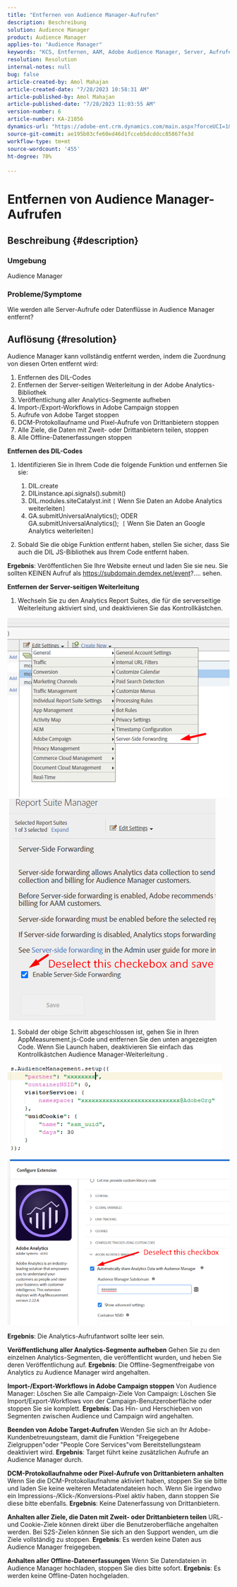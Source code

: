 ```yaml
---
title: "Entfernen von Audience Manager-Aufrufen"
description: Beschreibung
solution: Audience Manager
product: Audience Manager
applies-to: "Audience Manager"
keywords: "KCS, Entfernen, AAM, Adobe Audience Manager, Server, Aufrufe, Server-Aufrufe, Gewusst wie"
resolution: Resolution
internal-notes: null
bug: false
article-created-by: Amol Mahajan
article-created-date: "7/28/2023 10:58:31 AM"
article-published-by: Amol Mahajan
article-published-date: "7/28/2023 11:03:55 AM"
version-number: 6
article-number: KA-21056
dynamics-url: "https://adobe-ent.crm.dynamics.com/main.aspx?forceUCI=1&pagetype=entityrecord&etn=knowledgearticle&id=d13804ac-352d-ee11-bdf4-6045bd0067ea"
source-git-commit: ae195b03cfe60ed46d1fcceb5dcddcc85867fe3d
workflow-type: tm+mt
source-wordcount: '455'
ht-degree: 70%

---
```


# Entfernen von Audience Manager-Aufrufen

## Beschreibung {#description}


### Umgebung

Audience Manager

### Probleme/Symptome

Wie werden alle Server-Aufrufe oder Datenflüsse in Audience Manager entfernt?


## Auflösung {#resolution}


Audience Manager kann vollständig entfernt werden, indem die Zuordnung von diesen Orten entfernt wird:

1. Entfernen des DIL-Codes
2. Entfernen der Server-seitigen Weiterleitung in der Adobe Analytics-Bibliothek
3. Veröffentlichung aller Analytics-Segmente aufheben
4. Import-/Export-Workflows in Adobe Campaign stoppen
5. Aufrufe von Adobe Target stoppen
6. DCM-Protokollaufname und Pixel-Aufrufe von Drittanbietern stoppen
7. Alle Ziele, die Daten mit Zweit- oder Drittanbietern teilen, stoppen
8. Alle Offline-Datenerfassungen stoppen




<b>Entfernen des DIL-Codes</b>

1. Identifizieren Sie in Ihrem Code die folgende Funktion und entfernen Sie sie:

   1. DIL.create
   2. DILinstance.api.signals().submit()
   3. DIL.modules.siteCatalyst.init `[` Wenn Sie Daten an Adobe Analytics weiterleiten`]`
   4. GA.submitUniversalAnalytics(); ODER GA.submitUniversalAnalytics();  `[` Wenn Sie Daten an Google Analytics weiterleiten`]`
2. Sobald Sie die obige Funktion entfernt haben, stellen Sie sicher, dass Sie auch die DIL JS-Bibliothek aus Ihrem Code entfernt haben.


<b>Ergebnis</b>: Veröffentlichen Sie Ihre Website erneut und laden Sie sie neu. Sie sollten KEINEN Aufruf als https://subdomain.demdex.net/event?.... sehen.



<b>Entfernen der Server-seitigen Weiterleitung</b>

1. Wechseln Sie zu den Analytics Report Suites, die für die serverseitige Weiterleitung aktiviert sind, und deaktivieren Sie das Kontrollkästchen.


![](assets/8a6b5fd5-676c-ed11-9562-6045bd006239.png) ![](assets/8d6b5fd5-676c-ed11-9562-6045bd006239.png)

1. Sobald der obige Schritt abgeschlossen ist, gehen Sie in Ihren AppMeasurement.js-Code und entfernen Sie den unten angezeigten Code. Wenn Sie Launch haben, deaktivieren Sie einfach das Kontrollkästchen Audience Manager-Weiterleitung .


![](assets/8c6b5fd5-676c-ed11-9562-6045bd006239.png)             ![](assets/8b6b5fd5-676c-ed11-9562-6045bd006239.png)

<b>Ergebnis</b>: Die Analytics-Aufrufantwort sollte leer sein.

<b>Veröffentlichung aller Analytics-Segmente aufheben</b>
Gehen Sie zu den einzelnen Analytics-Segmenten, die veröffentlicht wurden, und heben Sie deren Veröffentlichung auf.
<b>Ergebnis</b>: Die Offline-Segmentfreigabe von Analytics zu Audience Manager wird angehalten.

<b>Import-/Export-Workflows in Adobe Campaign stoppen</b>
Von Audience Manager: Löschen Sie alle Campaign-Ziele
Von Campaign: Löschen Sie Import/Export-Workflows von der Campaign-Benutzeroberfläche oder stoppen Sie sie komplett.
<b>Ergebnis</b>: Das Hin- und Herschieben von Segmenten zwischen Audience und Campaign wird angehalten.

<b>Beenden von Adobe Target-Aufrufen</b>
Wenden Sie sich an Ihr Adobe-Kundenbetreuungsteam, damit die Funktion &quot;Freigegebene Zielgruppen&quot;oder &quot;People Core Services&quot;vom Bereitstellungsteam deaktiviert wird.
<b>Ergebnis</b>: Target führt keine zusätzlichen Aufrufe an Audience Manager durch.

<b>DCM-Protokollaufnahme oder Pixel-Aufrufe von Drittanbietern anhalten</b>
Wenn Sie die DCM-Protokollaufnahme aktiviert haben, stoppen Sie sie bitte und laden Sie keine weiteren Metadatendateien hoch.
Wenn Sie irgendwo ein Impressions-/Klick-/Konversions-Pixel aktiv haben, dann stoppen Sie diese bitte ebenfalls.
<b>Ergebnis</b>: Keine Datenerfassung von Drittanbietern.

<b>Anhalten aller Ziele, die Daten mit Zweit- oder Drittanbietern teilen</b>
URL- und Cookie-Ziele können direkt über die Benutzeroberfläche angehalten werden.
Bei S2S-Zielen können Sie sich an den Support wenden, um die Ziele vollständig zu stoppen.
<b>Ergebnis</b>: Es werden keine Daten aus Audience Manager freigegeben.

<b>Anhalten aller Offline-Datenerfassungen</b>
Wenn Sie Datendateien in Audience Manager hochladen, stoppen Sie dies bitte sofort.
<b>Ergebnis</b>: Es werden keine Offline-Daten hochgeladen.
